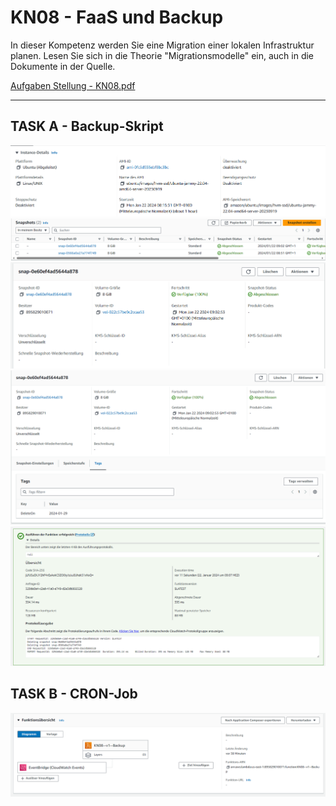 # KN08 - FaaS und Backup

In dieser Kompetenz werden Sie eine Migration einer lokalen Infrastruktur planen. Lesen Sie sich
in die Theorie "Migrationsmodelle" ein, auch in die Dokumente in der Quelle.

[Aufgaben Stellung - KN08.pdf](/KN00/Content/KN08.pdf)

---

## TASK A - Backup-Skript
![](/KN08/Content/Task%20A/Instance.png)
![](/KN08/Content/Task%20A/SnapShot.png)
![](/KN08/Content/Task%20A/SnapShotDay.png)
![](/KN08/Content/Task%20A/SnapShot%20Tag.png)
![](/KN08/Content/Task%20A/CleanUp.png)

## TASK B -  CRON-Job
![](/KN08/Content/Task%20B/CronJob.png)